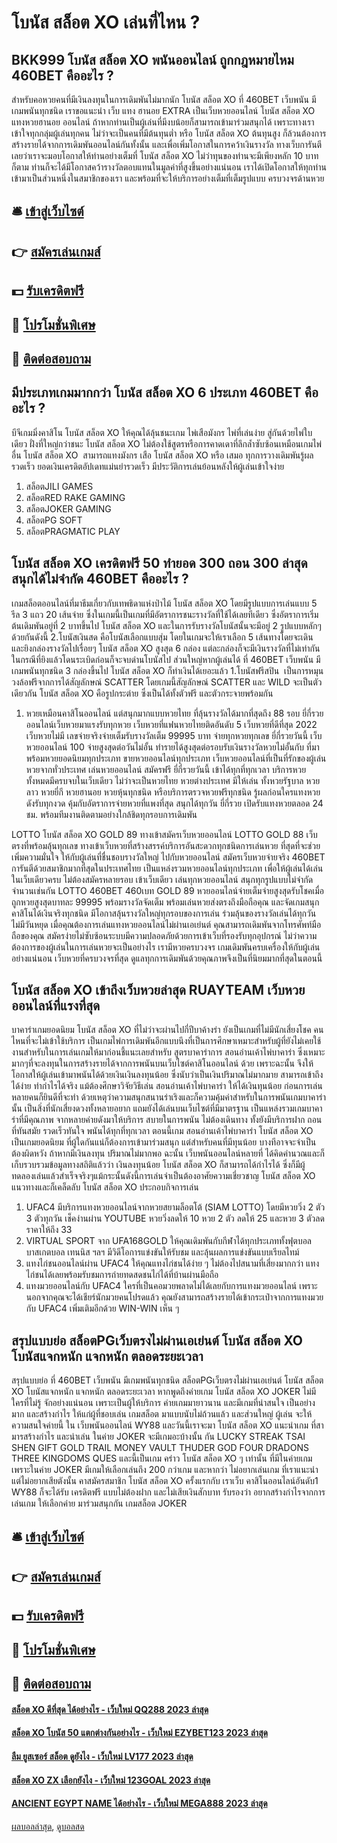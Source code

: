 # โบนัส สล็อต XO เล่นที่ไหน ?
## BKK999 โบนัส สล็อต XO พนันออนไลน์ ถูกกฎหมายไหม 460BET คืออะไร ?
สำหรับคอหวยคนที่มีเงินลงทุนในการเดิมพันไม่มากนัก โบนัส สล็อต XO ที่ 460BET เว็บพนัน มีเกมพนันทุกชนิด เราขอแนะนำ เว็บ แทง ฮานอย EXTRA เป็นเว็บหวยออนไลน์ โบนัส สล็อต XO แทงหวยฮานอย ออนไลน์ ถ้าหากท่านเป็นผู้เล่นที่มีงบน้อยก็สามารถเข้ามาร่วมสนุกได้ เพราะทางเราเข้าใจทุกกลุ่มผู้เล่นทุกคน ไม่ว่าจะเป็นคนที่มีต้นทุนต่ำ หรือ โบนัส สล็อต XO ต้นทุนสูง ก็ล้วนต้องการสร้างรายได้จากการเดิมพันออนไลน์กันทั้งนั้น และเพื่อเพิ่มโอกาสในการคว้าเงินรางวัล ทางเว็บการันตีเลยว่าเราจะมอบโอกาสให้ท่านอย่างเต็มที่ โบนัส สล็อต XO ไม่ว่าทุนของท่านจะมีเพียงหลัก 10 บาทก็ตาม ท่านก็จะได้มีโอกาสคว้ารางวัลตอบแทนในมูลค่าที่สูงขึ้นอย่างแน่นอน เราได้เปิดโอกาสให้ทุกท่านเข้ามาเป็นส่วนหนึ่งในสมาชิกของเรา และพร้อมที่จะให้บริการอย่างเต็มที่เต็มรูปแบบ ครบวงจรด้านหวย

## 🛎 [เข้าสู่เว็บไซต์](https://bit.ly/3SdLNi2)
## 👉 [สมัครเล่นเกมส์](https://bit.ly/3SdLNi2)
## 💵 [รับเครดิตฟรี](https://bit.ly/3dyRKHj)
## 👑 [โปรโมชั่นพิเศษ](https://bit.ly/3dyRKHj)
## 📱 [ติดต่อสอบถาม](https://bit.ly/3dyRKHj)

## มีประเภทเกมมากกว่า โบนัส สล็อต XO 6 ประเภท 460BET คืออะไร ?
บีจีเกมมิ่งคาสิโน โบนัส สล็อต XO ให้คุณได้ลุ้นชนะเกม ไพ่เสือมังกร ไพ่ที่เล่นง่าย สู่กันด้วยไพ่ใบเดียว ฝั่งที่ใหญ่กว่าชนะ โบนัส สล็อต XO ไม่ต้องใช้สูตรหรือการคาดเดาที่ลึกล้ำซับซ้อนเหมือนเกมไพ่อื่น โบนัส สล็อต XO  สามารถแทงมังกร เสือ โบนัส สล็อต XO หรือ เสมอ ทุกการวางเดิมพันรู้ผลรวดเร็ว ยอดเงินเครดิตอัปเดทแม่นยำรวดเร็ว มีประวัติการเล่นย้อนหลังให้ผู้เล่นเข้าใจง่าย
1. สล็อตJILI GAMES
2. สล็อตRED RAKE GAMING
3. สล็อตJOKER GAMING
4. สล็อตPG SOFT
5. สล็อตPRAGMATIC PLAY

## โบนัส สล็อต XO เครดิตฟรี 50 ทํายอด 300 ถอน 300 ล่าสุด สนุกได้ไม่จำกัด 460BET คืออะไร ?
เกมสล็อตออนไลน์ที่มาธีมเกี่ยวกับเทพธิดาแห่งป่าไม้ โบนัส สล็อต XO โดยมีรูปแบบการเล่นแบบ 5 รีล 3 แถว 20 เส้นจ่าย ซึ่งในเกมนี้เป็นเกมที่มีอัตราการชนะรางวัลที่ใช้ได้เลยทีเดียว ซึ่งอัตราการเริ่มต้นเดิมพันอยู่ที่ 2 บาทขึ้นไป โบนัส สล็อต XO และในการรับรางวัลโบนัสนั้นจะมีอยู่ 2 รูปแบบหลักๆ ด้วยกันดังนี้
2.โบนัสเงินสด คือโบนัสเลือกแบบสุ่ม โดยในเกมจะให้เราเลือก 5 เส้นทางโดยจะเดิน และยิงกล่องรางวัลไปเรื่อยๆ โบนัส สล็อต XO สูงสุด 6 กล่อง แต่ละกล่องก็จะมีเงินรางวัลที่ไม่เท่ากัน ในกรณีที่ยิงแล้วโดนระเบิดก่อนก็จะจบด่านโบนัสไป ส่วนใหญ่หากผู้เล่นได้ ที่ 460BET เว็บพนัน มีเกมพนันทุกชนิด 3 กล่องขึ้นไป โบนัส สล็อต XO ก็ทำเงินได้เยอะแล้ว
1.โบนัสฟรีสปิน  เป็นการหมุนวงล้อฟรีจากการได้สัญลักษณ์ SCATTER โดยเกมนี้สัญลักษณ์ SCATTER และ WILD จะเป็นตัวเดียวกัน โบนัส สล็อต XO คือรูปกระต่าย ซึ่งเป็นได้ทั้งตัวฟรี และตัวกระจายพร้อมกัน
1. หวยเหมือนคาสิโนออนไลน์ แต่สนุกมากแบบหวยไทย ที่ลุ้นรางวัลได้มากที่สุดถึง 88 รอบ ยี่กี่รวยออนไลน์เว็บหวยมาแรงรับทุกหวย เว็บหวยที่แฟนหวยไทยติดอันดับ 5 เว็บหวยที่ดีที่สุด 2022 เว็บหวยไม่มี เลขจ่ายจริงจ่ายเต็มรับรางวัลเต็ม 99995 บาท จ่ายทุกหวยทุกเลข ยี่กี่รวยวันนี้ เว็บหวยออนไลน์ 100 จ่ายสูงสุดต่อวันไม่อั้น ทำรายได้สูงสุดต่อรอบรับเงินรางวัลหวยไม่อั้นกับ ที่มาพร้อมหวยยอดนิยมทุกประเภท ขายหวยออนไลน์ทุกประเภท เว็บหวยออนไลน์ที่เป็นที่รักของผู้เล่นหวยจากทั่วประเทศ เล่นหวยออนไลน์ สมัครฟรี ยี่กี่รวยวันนี้ เข้าได้ทุกที่ทุกเวลา บริการหวยทั้งหมดมีครบจบในเว็บเดียว ไม่ว่าจะเป็นหวยไทย หวยต่างประเทศ มีให้เล่น ทั้งหวยรัฐบาล หวยลาว หวยยี่กี หวยฮานอย หวยหุ้นทุกชนิด หรือบริการตรวจหวยฟรีทุกชนิด รู้ผลก่อนใครแทงหวยดังรับทุกงวด คุ้มกับอัตราการจ่ายหวยที่แพงที่สุด สนุกได้ทุกวัน ยี่กี่รวย เปิดรับแทงหวยตลอด 24 ชม. พร้อมทีมงานติดตามอย่างใกล้ชิดทุกรอบการเดิมพัน

LOTTO โบนัส สล็อต XO GOLD 89 ทางเข้าสมัครเว็บหวยออนไลน์ LOTTO GOLD 88 เว็บตรงที่พร้อมลุ้นทุกเลข ทางเข้าเว็บหวยที่สร้างสรรค์บริการอันสะดวกทุกชนิดการเล่นหวย ที่สุดที่จะช่วยเพิ่มความมั่นใจ ให้กับผู้เล่นที่ชื่นชอบรางวัลใหญ่ ไปกับหวยออนไลน์ สมัครเว็บหวยจ่ายจริง 460BET การันตีด้วยสมาชิกมากที่สุดในประเทศไทย เป็นแหล่งรวมหวยออนไลน์ทุกประเภท เพื่อให้ผู้เล่นได้เล่นในเว็บเดียวครบ ไม่ต้องสมัครหลายรอบ เข้าเว็บเดียว เล่นทุกหวยออนไลน์ สนุกทุกรูปแบบไม่จำกัดจำนวนเช่นกัน LOTTO 460BET 460เบท GOLD 89 หวยออนไลน์จ่ายเต็มจ่ายสูงสุดรับโชคเมื่อถูกหวยสูงสุดบาทละ 99995 พร้อมรางวัลจัดเต็ม พร้อมเล่นหวยส่งตรงถึงมือถือคุณ และจัดเกมสนุกคาสิโนได้เงินจริงทุกชนิด มีโอกาสลุ้นรางวัลใหญ่ทุกรอบของการเล่น ร่วมลุ้นของรางวัลเล่นได้ทุกวันไม่มีวันหยุด เมื่อคุณต้องการเล่นแทงหวยออนไลน์ไม่ผ่านเอเย่นต์ คุณสามารถเดิมพันจากโทรศัพท์มือถือของคุณ สมัครง่ายไม่ซับซ้อนระบบมีความปลอดภัยด้วยการเข้าเว็บที่รองรับทุกอุปกรณ์ ไม่ว่าความต้องการของผู้เล่นในการเล่นหวยจะเป็นอย่างไร เรามีหวยครบวงจร เกมเดิมพันครบเครื่องให้กับผู้เล่นอย่างแน่นอน เว็บหวยที่ครบวงจรที่สุด ดูแลทุกการเดิมพันด้วยคุณภาพจึงเป็นที่นิยมมากที่สุดในตอนนี้

## โบนัส สล็อต XO เข้าถึงเว็บหวยล่าสุด RUAYTEAM เว็บหวยออนไลน์ที่แรงที่สุด
บาคาร่าเกมยอดนิยม โบนัส สล็อต XO ที่ไม่ว่าจะผ่านไปกี่ปีบาค้างร่า ยังเป็นเกมที่ไม่มีนักเสี่ยงโชค คนไหนที่จะไม่เข้าใช้บริการ เป็นเกมไพ่การเดิมพันอีกแบบนึงที่เป็นการศึกษาเหมาะสำหรับผู้ที่ยังไม่เคยใช้งานสำหรับในการเล่นเกมให้มาก่อนชี้แนะเลยสำหรับ สูตรบาคาร่าการ สอนอ่านเค้าไพ่บาคาร่า ซึ่งเหมาะมากๆที่จะลงทุนในการสร้างรายได้จากการพนันบนเว็บไซต์คาสิโนออนไลน์
ด้วย เพราะฉะนั้น จึงให้โอกาสให้ผู้เล่นเข้ามาพนันได้ด้วยเงินเงินลงทุนน้อย ซึ่งนับว่าเป็นเงินปริมาณไม่มากมาย สามารถเข้าถึงได้ง่าย ทำกำไรได้จริง แม้ต้องศึกษาวิจัยวิธีเล่น สอนอ่านเค้าไพ่บาคาร่า ให้ได้เงินทุนน้อย ก่อนการเล่น หลายคนก็ยินดีที่จะทำ ด้วยเหตุว่าความสนุกสนานร่าเริงและก็ความคุ้มค่าสำหรับในการพนันเกมบาคาร่านั้น เป็นสิ่งที่นักเสี่ยงดวงทั้งหลายอยาก แถมยังได้เล่นบนเว็บไซต์ที่มีมาตรฐาน เป็นแหล่งรวมเกมบาคาร่าที่มีคุณภาพ จากหลายค่ายดังมาให้บริการ สบายในการพนัน ไม่ต้องเดินทาง ทั้งยังมีบริการฝาก ถอนที่ทันสมัย รวดเร็วทันใจ พนันได้ทุกที่ทุกเวลา
ตอนนี้เกม สอนอ่านเค้าไพ่บาคาร่า โบนัส สล็อต XO เป็นเกมยอดนิยม ที่ผู้ใดกันแน่ก็ต้องการเข้ามาร่วมสนุก แต่สำหรับคนที่มีทุนน้อย บางทีอาจจะจำเป็นต้องผิดหวัง ถ้าหากมีเงินลงทุน ปริมาณไม่มากพอ ฉะนั้น เว็บพนันออนไลน์หลายที่ ได้คิดคำนวณและก็เก็บรวบรวมข้อมูลทางสถิติแล้วว่า เงินลงทุนน้อย โบนัส สล็อต XO ก็สามารถได้กำไรได้ ซึ่งก็มีผู้ทดลองเล่นแล้วสำเร็จจริงๆแม้กระนั้นดังนี้การเล่นจำเป็นต้องอาศัยความเชี่ยวชาญ โบนัส สล็อต XO แนวทางและก็เคล็ดลับ โบนัส สล็อต XO ประกอบกิจการเล่น
1. UFAC4 มีบริการแทงหวยออนไลน์จากหวยสยามล็อตโต้ (SIAM LOTTO) โดยมีหวยวิ่ง 2 ตัว 3 ตัวทุกวัน เช็คง่านผ่าน YOUTUBE หวยวิ่งลดให้ 10 หวย 2 ตัว ลดให้ 25 และหวย 3 ตัวลดราคาให้ถึง 33
2. VIRTUAL SPORT จาก UFA168GOLD ให้คุณเดิมพันกับกีฬาได้ทุกประเภททั้งฟุตบอล บาสเกตบอล เทนนิส ฯลฯ มีวิดีโอการแข่งขันให้รับชม และลุ้นผลการแข่งขันแบบเรียลไทม์
3. แทงไก่ชนออนไลน์ผ่าน UFAC4 ให้คุณแทงไก่ชนได้ง่าย ๆ ไม่ต้องไปสนามที่เสี่ยงมากกว่า แทงไก่ชนได้เลยพร้อมรับชมการถ่ายทดสดชนไก่ได้ที่บ้านผ่านมือถือ
4. แทงมวยออนไลน์กับ UFAC4 ใครที่เป็นคอมวยพลาดไม่ได้เลยกับการแทงมวยออนไลน์ เพราะนอกจากคุณจะได้เชียร์นักมวยคนโปรดแล้ว คุณยังสามารถสร้างรายได้เข้ากระเป๋าจากการแทงมวยกับ UFAC4 เพิ่มเติมอีกด้วย WIN-WIN เห็น ๆ

## สรุปแบบย่อ สล็อตPGเว็บตรงไม่ผ่านเอเย่นต์ โบนัส สล็อต XO โบนัสแจกหนัก แจกหนัก ตลอดระยะเวลา
สรุปแบบย่อ ที่ 460BET เว็บพนัน มีเกมพนันทุกชนิด สล็อตPGเว็บตรงไม่ผ่านเอเย่นต์ โบนัส สล็อต XO โบนัสแจกหนัก แจกหนัก ตลอดระยะเวลา หากพูดถึงค่ายเกม โบนัส สล็อต XO JOKER ไม่มีใครที่ไม่รู้ จักอย่างแน่นอน เพราะเป็นผู้ให้บริการ ค่ายเกมมายาวนาน และมีเกมที่น่าสนใจ เป็นอย่างมาก และสร้างกำไร ให้แก่ผู้ที่ชอบเล่น เกมสล็อต มาแบบนับไม่ถ้วนแล้ว และส่วนใหญ่ ผู้เล่น จะให้ความสนใจค่ายนี้ ใน เว็บพนันออนไลน์ WY88 และวันนี้เราจะมา โบนัส สล็อต XO แนะนำเกม ที่สามารสร้างกำไร และน่าเล่น ในค่าย JOKER จะมีเกมอะบ้างนั้น กัน LUCKY STREAK TSAI SHEN GIFT GOLD TRAIL MONEY VAULT THUDER GOD FOUR DRADONS THREE KINGDOMS QUES และนี้เป็นเกม คร่าว โบนัส สล็อต XO ๆ เท่านั้น ที่มีในค่ายเกม เพราะในค่าย JOKER มีเกมให้เลือกเล่นถึง 200 กว่าเกม และหากว่า ไม่อยากเล่นเกม ที่เราแนะนำ แต่ไม่อยากเสียตังนั้น คาสมัครสมาชิก โบนัส สล็อต XO ครั้งแรกกับ เราเว็บ คาสิโนออนไลน์อันดับ1 WY88 ก็จะได้รับ เครดิตฟรี แบบไม่ต้องฝาก และไม่เสียเงินสักบาท รับรองว่า อยากสร้างกำไรจากการเล่นเกม ให้เลือกค่าย มาร่วมสนุกกัน เกมสล็อต JOKER

## 🛎 [เข้าสู่เว็บไซต์](https://bit.ly/3SdLNi2)
## 👉 [สมัครเล่นเกมส์](https://bit.ly/3SdLNi2)
## 💵 [รับเครดิตฟรี](https://bit.ly/3dyRKHj)
## 👑 [โปรโมชั่นพิเศษ](https://bit.ly/3dyRKHj)
## 📱 [ติดต่อสอบถาม](https://bit.ly/3dyRKHj)

#### [สล็อต XO ดีที่สุด ได้อย่างไร - เว็บใหม่ QQ288 2023 ล่าสุด](https://atom.io/themes/สล็อต%20xo%20ดีที่สุด%20ได้อย่างไร%20-%20เว็บใหม่%20qq288%202023%20ล่าสุด)
#### [สล็อต XO โบนัส 50 แตกต่างกันอย่างไร - เว็บใหม่ EZYBET123 2023 ล่าสุด](https://atom.io/themes/สล็อต%20xo%20โบนัส%2050%20แตกต่างกันอย่างไร%20-%20เว็บใหม่%20ezybet123%202023%20ล่าสุด)
#### [ลืม ยูสเซอร์ สล็อต ดูยังไง - เว็บใหม่ LV177 2023 ล่าสุด](https://atom.io/themes/ลืม%20ยูสเซอร์%20สล็อต%20ดูยังไง%20-%20เว็บใหม่%20lv177%202023%20ล่าสุด)
#### [สล็อต XO ZX เลือกยังไง - เว็บใหม่ 123GOAL 2023 ล่าสุด](https://atom.io/themes/สล็อต%20xo%20zx%20เลือกยังไง%20-%20เว็บใหม่%20123goal%202023%20ล่าสุด)
#### [ANCIENT EGYPT NAME ได้อย่างไร - เว็บใหม่ MEGA888 2023 ล่าสุด](https://atom.io/themes/ancient%20egypt%20name%20ได้อย่างไร%20-%20เว็บใหม่%20mega888%202023%20ล่าสุด)

[ผลบอลล่าสุด](https://siamsport.tv "ผลบอลล่าสุด"), [ดูบอลสด](https://siamsport.tv/ดูบอลสด "ดูบอลสด")